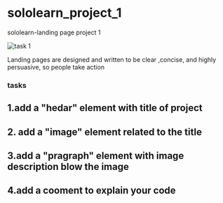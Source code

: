 # sololearn_project_1
sololearn-landing page project 1

![task 1](https://github.com/user-attachments/assets/04c6581c-b3b8-4203-8007-c68bd169d524)

Landing pages are designed and written to be clear ,concise, and highly persuasive, so people take action
### tasks
## 1.add a "hedar" element with title of project
## 2. add a "image" element related to the title
## 3.add a "pragraph" element with image description blow the image 
## 4.add a cooment to explain your code 
